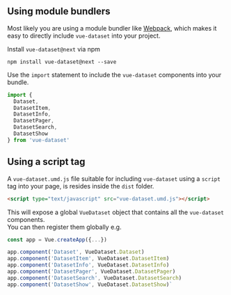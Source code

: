 ## Using module bundlers

Most likely you are using a module bundler like [Webpack](https://webpack.js.org/), which makes it easy to directly include `vue-dataset` into your project.  

Install `vue-dataset@next` via npm
```
npm install vue-dataset@next --save
```

Use the ```import``` statement to include the `vue-dataset` components into your bundle.  

```js
import { 
  Dataset,
  DatasetItem,
  DatasetInfo,
  DatasetPager,
  DatasetSearch,
  DatasetShow
} from 'vue-dataset'
```

## Using a script tag

A `vue-dataset.umd.js` file suitable for including `vue-dataset` using a `script` tag into your page, is resides inside the `dist` folder.

``` html
<script type="text/javascript" src="vue-dataset.umd.js"></script>
```

This will expose a global `VueDataset` object that contains all the `vue-dataset` components.  
You can then register them globally e.g.

```js
const app = Vue.createApp({...})

app.component('Dataset', VueDataset.Dataset)
app.component('DatasetItem', VueDataset.DatasetItem)
app.component('DatasetInfo', VueDataset.DatasetInfo)
app.component('DatasetPager', VueDataset.DatasetPager)
app.component('DatasetSearch', VueDataset.DatasetSearch)
app.component('DatasetShow', VueDataset.DatasetShow)`
```
